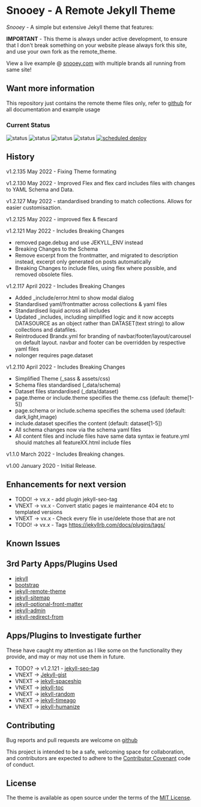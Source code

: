 # Snooey - A Remote Jekyll Theme

*Snooey* - A simple but extensive Jekyll theme that features:

**IMPORTANT** - This theme is always under active development, to ensure that I don't break something on your website please always fork this site, and use your own fork as the remote_theme.

View a live example @ [snooey.com](https://snooey.com) with multiple brands all running from same site!

## Want more information

This repository just contains the remote theme files only, refer to [github](https://github.com/snooey-template) for all documentation and example usage

### Current Status

![status](https://img.shields.io/static/v1?label=Development%20Status&color=yellow&message=beta)
![status](https://img.shields.io/netlify/4a073a6e-02dd-40a8-94e0-1bcb2179fa64?label=Build%20Status)
![status](https://img.shields.io/github/last-commit/shanehoey/snooey?label=Lastest%20Commit%20Remote%20Theme)
![status](https://img.shields.io/github/last-commit/shanehoey/snooey-template?label=Lastest%20Commit%20Example%20Site)
[![scheduled deploy](https://github.com/shanehoey/snooey-template/actions/workflows/deploy.yml/badge.svg)](https://github.com/shanehoey/snooey-template/actions/workflows/deploy.yml)

## History

v1.2.135 May 2022 - Fixing Theme formating

v1.2.130 May 2022 - Improved Flex and flex card includes files with changes to YAML Schema and Data.

v1.2.127 May 2022 - standardised branding to match collections. Allows for easier customisaztion.

v1.2.125 May 2022 - improved flex & flexcard

v1.2.121 May 2022  - Includes Breaking Changes

- removed page.debug and use JEKYLL_ENV instead
- Breaking Changes to the Schema
- Remove excerpt from the frontmatter, and migrated to description instead, excerpt only generated on posts automatically
- Breaking Changes to include files, using flex where possible, and removed obsolete files.

v1.2.117 April 2022 - Includes Breaking Changes

- Added _include/error.html to show modal dialog
- Standardised yaml/frontmatter across collections & yaml files
- Standardised liquid across all includes
- Updated _includes, including simplified logic and it now accepts DATASOURCE as an object rather than DATASET(text string) to allow collections and datafiles.
- Reintroduced Brandx.yml for branding of navbar/footer/layout/carousel on default layout.  navbar and footer can be overridden by respective yaml files
- nolonger requires page.dataset

v1.2.110 April 2022 - Includes Breaking Changes

- Simplified Theme (_sass & assets/css)
- Schema files standardised (_data/schema)
- Dataset files standardised (_data/dataset)
- page.theme or include.theme specifies the theme.css (default: theme[1-5])
- page.schema or include.schema specifies the schema used (default: dark,light,image)
- include.dataset specifies the content (default: dataset[1-5])
- All schema changes now via the schema yaml files
- All content files and include files have same data syntax ie feature.yml should matches all featureXX.html include files

v1.1.0 March 2022 - Includes Breaking changes.

v1.00 January 2020 - Initial Release.

## Enhancements for next version

- TODO! -> vx.x  -  add plugin jekyll-seo-tag
- VNEXT -> vx.x  -  Convert static pages ie maintenance 404 etc to templated versions
- VNEXT -> vx.x  -  Check every file in use/delete those that are not
- TODO! -> vx.x  -  Tags https://jekyllrb.com/docs/plugins/tags/


## Known Issues


## 3rd Party Apps/Plugins Used

- [jekyll](https://github.com/jekyll/jekyll)
- [bootstrap](https://getbootstrap.com)
- [jekyll-remote-theme](https://github.com/benbalter/jekyll-remote-theme)
- [jekyll-sitemap](https://github.com/jekyll/jekyll-sitemap)
- [jekyll-optional-front-matter](https://github.com/benbalter/jekyll-optional-front-matter/)
- [jekyll-admin](https://github.com/jekyll/jekyll-admin)
- [jekyll-redirect-from](https://github.com/jekyll/jekyll-redirect-from)

## Apps/Plugins to Investigate further

These have caught my attention as I like some on the functionality they provide, and may or may not use them in future.

- TODO? ->  v1.2.121  - [jekyll-seo-tag](https://github.com/jekyll/jekyll-seo-tag)
- VNEXT -> [Jekyll-gist](https://github.com/jekyll/jekyll-gist)
- VNEXT -> [jekyll-spaceship](https://github.com/jeffreytse/jekyll-spaceship)
- VNEXT -> [jekyll-toc](https://github.com/toshimaru/jekyll-toc)
- VNEXT -> [jekyll-random](https://github.com/codecalm/jekyll-random)
- VNEXT -> [jekyll-timeago](https://github.com/markets/jekyll-timeago)
- VNEXT -> [jekyll-humanize](https://github.com/23maverick23/jekyll-humanize)

## Contributing

Bug reports and pull requests are welcome on [github](https://github.com/shanehoey/snooey)

This project is intended to be a safe, welcoming space for collaboration, and contributors are expected to adhere to the [Contributor Covenant](http://contributor-covenant.org) code of conduct.

## License

The theme is available as open source under the terms of the [MIT License](https://opensource.org/licenses/MIT).
